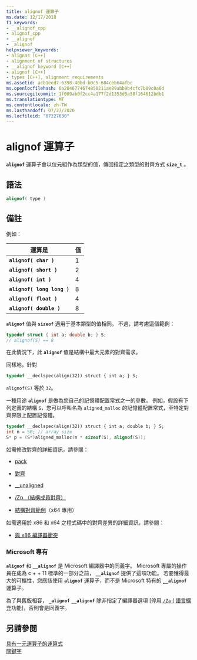 ```yaml
---
title: alignof 運算子
ms.date: 12/17/2018
f1_keywords:
- __alignof_cpp
- alignof_cpp
- __alignof
- _alignof
helpviewer_keywords:
- alignas [C++]
- alignment of structures
- __alignof keyword [C++]
- alignof [C++]
- types [C++], alignment requirements
ms.assetid: acb1eed7-6398-40bd-b0c5-684ceb64afbc
ms.openlocfilehash: 6a2046774674858211ae89abb9b4cfc7b09c0a6d
ms.sourcegitcommit: 1f009ab0f2cc4a177f2d1353d5a38f164612bdb1
ms.translationtype: MT
ms.contentlocale: zh-TW
ms.lasthandoff: 07/27/2020
ms.locfileid: "87227630"
---
```

# <a name="alignof-operator"></a>alignof 運算子

**`alignof`** 運算子會以位元組作為類型的值，傳回指定之類型的對齊方式 **`size_t`** 。

## <a name="syntax"></a>語法

```cpp
alignof( type )
```

## <a name="remarks"></a>備註

例如：

| 運算是 | 值 |
|--|--|
| **`alignof( char )`** | 1 |
| **`alignof( short )`** | 2 |
| **`alignof( int )`** | 4 |
| **`alignof( long long )`** | 8 |
| **`alignof( float )`** | 4 |
| **`alignof( double )`** | 8 |

**`alignof`** 值與 **`sizeof`** 適用于基本類型的值相同。 不過，請考慮這個範例：

```cpp
typedef struct { int a; double b; } S;
// alignof(S) == 8
```

在此情況下，此 **`alignof`** 值是結構中最大元素的對齊需求。

同樣地，針對

```cpp
typedef __declspec(align(32)) struct { int a; } S;
```

`alignof(S)` 等於 `32`。

一種用途 **`alignof`** 是做為您自己的記憶體配置常式之一的參數。 例如，假設有下列定義的結構 `S`，您可以呼叫名為 `aligned_malloc` 的記憶體配置常式，至特定對齊界限上配置記憶體。

```cpp
typedef __declspec(align(32)) struct { int a; double b; } S;
int n = 50; // array size
S* p = (S*)aligned_malloc(n * sizeof(S), alignof(S));
```

如需修改對齊的詳細資訊，請參閱：

- [pack](../preprocessor/pack.md)

- [對齊](../cpp/align-cpp.md)

- [__unaligned](../cpp/unaligned.md)

- [/Zp （結構成員對齊）](../build/reference/zp-struct-member-alignment.md)

- [結構對齊範例](../build/x64-software-conventions.md#examples-of-structure-alignment)（x64 專用）

如需適用於 x86 和 x64 之程式碼中的對齊差異的詳細資訊，請參閱：

- [與 x86 編譯器衝突](../build/x64-software-conventions.md#conflicts-with-the-x86-compiler)

### <a name="microsoft-specific"></a>Microsoft 專有

**`alignof`** 和 **`__alignof`** 是 Microsoft 編譯器中的同義字。 Microsoft 專屬的操作員在成為 c + + 11 標準的一部分之前， **`__alignof`** 提供了這項功能。 若要獲得最大的可攜性，您應該使用 **`alignof`** 運算子，而不是 Microsoft 特有的 **`__alignof`** 運算子。

為了與舊版相容， **`_alignof`** **`__alignof`** 除非指定了編譯器選項 [停用[ `/Za` \( 語言擴充](../build/reference/za-ze-disable-language-extensions.md)功能]，否則會是同義字。

## <a name="see-also"></a>另請參閱

[具有一元運算子的運算式](../cpp/expressions-with-unary-operators.md)<br/>
[關鍵字](../cpp/keywords-cpp.md)
